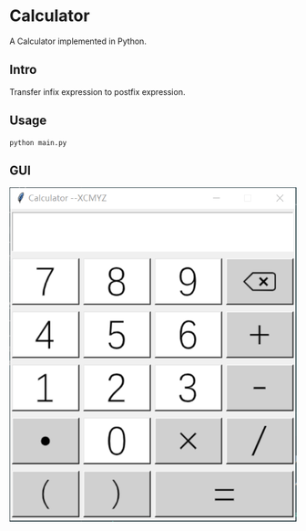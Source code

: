 # Calculator
A Calculator implemented in Python.

## Intro
Transfer infix expression to postfix expression.

## Usage
```shell
python main.py
```

## GUI
![Display](img/display.png)